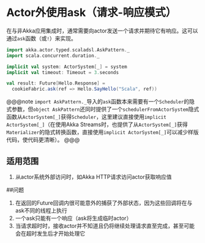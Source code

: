 # Actor外使用ask（请求-响应模式）

在与非Akka应用集成时，通常需要向actor发送一个请求并期待它有响应。这可以通过`ask`函数（或`!`）来实现。

```scala
import akka.actor.typed.scaladsl.AskPattern._
import scala.concurrent.duration._

implicit val system: ActorSystem[_] = system
implicit val timeout: Timeout = 3.seconds

val result: Future[Hello.Response] = 
  cookieFabric.ask(ref => Hello.SayHello("Scala", ref))
```

@@@note
`import AskPattern._`导入的`ask`函数本来需要有一个`Scheduler`的隐式参数，但`object AskPattern`还同时提供了一个`schedulerFromActorSystem`隐式函数从`ActorSystem[_]`获得`Scheduler`，这里建议直接使用`implicit ActorSystem[_]`（在使用Akka Streams时，也提供了从`ActorSystem[_]`获得`Materializer`的隐式转换函数，直接使用`implicit ActorSystem[_]`可以减少样版代码，使代码更清晰）。
@@@

## 适用范围

1. 从actor系统外部访问时，如Akka HTTP请求访问actor获取响应值

##问题

1. 在返回的Future回调内很可能意外的捕获了外部状态，因为这些回调将在与ask不同的线程上执行
2. 一个ask只能有一个响应（ask将生成临时actor）
3. 当请求超时时，接收actor并不知道且仍将继续处理请求直至完成，甚至可能会在超时发生后才开始处理它
